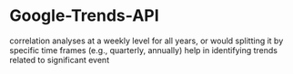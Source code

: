 # Google-Trends-API
correlation analyses at a weekly level for all years, or would splitting it by specific time frames (e.g., quarterly, annually) help in identifying trends related to significant event
